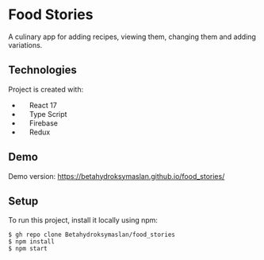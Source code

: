 # Food Stories
A culinary app for adding recipes, viewing them, changing them and adding variations.
## Technologies
Project is created with:
* <img src="https://upload.wikimedia.org/wikipedia/commons/thumb/a/a7/React-icon.svg/512px-React-icon.svg.png" width="15px" height="15"> React 17
* <img src="https://upload.wikimedia.org/wikipedia/commons/4/4c/Typescript_logo_2020.svg" width="15px" height="15"> Type Script
* <img src="https://e7.pngegg.com/pngimages/620/609/png-clipart-firebase-cloud-messaging-google-cloud-messaging-api-as-a-service-angle-rectangle-thumbnail.png" width="15px" height="15"> Firebase
* <img src="https://cdn.icon-icons.com/icons2/2415/PNG/512/redux_original_logo_icon_146365.png" width="15px" height="15"> Redux
## Demo
Demo version: https://betahydroksymaslan.github.io/food_stories/
## Setup
To run this project, install it locally using npm:

```
$ gh repo clone Betahydroksymaslan/food_stories
$ npm install
$ npm start
```
